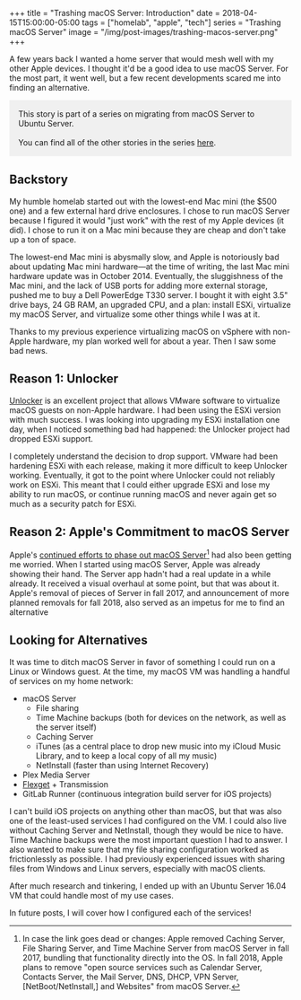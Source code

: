 +++
title = "Trashing macOS Server: Introduction"
date = 2018-04-15T15:00:00-05:00
tags = ["homelab", "apple", "tech"]
series = "Trashing macOS Server"
image = "/img/post-images/trashing-macos-server.png"
+++

A few years back I wanted a home server that would mesh well with my other Apple devices. I thought it'd be a good idea to use macOS Server. For the most part, it went well, but a few recent developments scared me into finding an alternative.

<div style="background-color: #f0f0f0; padding: 16px; margin-bottom: 1.7em;">
    This story is part of a series on migrating from macOS Server to Ubuntu Server.
    <br /><br />
    You can find all of the other stories in the series <a href="/series/trashing-macos-server">here</a>.
</div>

## Backstory

My humble homelab started out with the lowest-end Mac mini (the $500 one) and a few external hard drive enclosures. I chose to run macOS Server because I figured it would "just work" with the rest of my Apple devices (it did). I chose to run it on a Mac mini because they are cheap and don't take up a ton of space.

The lowest-end Mac mini is abysmally slow, and Apple is notoriously bad about updating Mac mini hardware—at the time of writing, the last Mac mini hardware update was in October 2014. Eventually, the sluggishness of the Mac mini, and the lack of USB ports for adding more external storage, pushed me to buy a Dell PowerEdge T330 server. I bought it with eight 3.5" drive bays, 24 GB RAM, an upgraded CPU, and a plan: install ESXi, virtualize my macOS Server, and virtualize some other things while I was at it.

Thanks to my previous experience virtualizing macOS on vSphere with non-Apple hardware, my plan worked well for about a year. Then I saw some bad news.

## Reason 1: Unlocker

[Unlocker](https://github.com/DrDonk/unlocker) is an excellent project that allows VMware software to virtualize macOS guests on non-Apple hardware. I had been using the ESXi version with much success. I was looking into upgrading my ESXi installation one day, when I noticed something bad had happened: the Unlocker project had dropped ESXi support.

I completely understand the decision to drop support. VMware had been hardening ESXi with each release, making it more difficult to keep Unlocker working. Eventually, it got to the point where Unlocker could not reliably work on ESXi. This meant that I could either upgrade ESXi and lose my ability to run macOS, or continue running macOS and never again get so much as a security patch for ESXi.

## Reason 2: Apple's Commitment to macOS Server

Apple's [continued efforts to phase out macOS Server](https://support.apple.com/en-us/HT208312)[^1] had also been getting me worried. When I started using macOS Server, Apple was already showing their hand. The Server app hadn't had a real update in a while already. It received a visual overhaul at some point, but that was about it. Apple's removal of pieces of Server in fall 2017, and announcement of more planned removals for fall 2018, also served as an impetus for me to find an alternative

## Looking for Alternatives

It was time to ditch macOS Server in favor of something I could run on a Linux or Windows guest. At the time, my macOS VM was handling a handful of services on my home network:

- macOS Server
  - File sharing
  - Time Machine backups (both for devices on the network, as well as the server itself)
  - Caching Server
  - iTunes (as a central place to drop new music into my iCloud Music Library, and to keep a local copy of all my music)
  - NetInstall (faster than using Internet Recovery)
- Plex Media Server
- [Flexget](https://flexget.com) + Transmission
- GitLab Runner (continuous integration build server for iOS projects)

I can't build iOS projects on anything other than macOS, but that was also one of the least-used services I had configured on the VM. I could also live without Caching Server and NetInstall, though they would be nice to have. Time Machine backups were the most important question I had to answer. I also wanted to make sure that my file sharing configuration worked as frictionlessly as possible. I had previously experienced issues with sharing files from Windows and Linux servers, especially with macOS clients.

After much research and tinkering, I ended up with an Ubuntu Server 16.04 VM that could handle most of my use cases.

In future posts, I will cover how I configured each of the services!

[^1]: In case the link goes dead or changes: Apple removed Caching Server, File Sharing Server, and Time Machine Server from macOS Server in fall 2017, bundling that functionality directly into the OS. In fall 2018, Apple plans to remove "open source services such as Calendar Server, Contacts Server, the Mail Server, DNS, DHCP, VPN Server, [NetBoot/NetInstall,] and Websites" from macOS Server.
